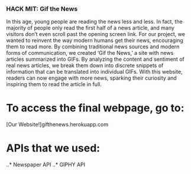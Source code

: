 ### HACK MIT: Gif the News

In this age, young people are reading the news less and less. In fact, the majority of people only read the first half of a news article, and many visitors don’t even scroll past the opening screen link. For our project, we wanted to reinvent the way modern humans get their news, encouraging them to read more. By combining traditional news sources and modern forms of communication, we created ‘Gif the News,’ a site with news articles summarized into GIFs. By analyzing the content and sentiment of real news articles, we break them down into discrete snippets of information that can be translated into individual GIFs. With this website, readers can now engage with more news, sparking their curiosity and inspiring them to read the article in full.

# To access the final webpage, go to:
[Our Website!]gifthenews.herokuapp.com

# APIs that we used:
..* Newspaper API
..* GIPHY API
